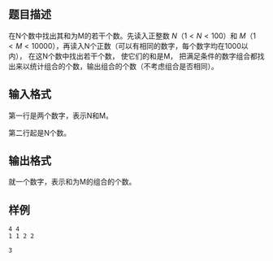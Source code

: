 ## 题目描述

在N个数中找出其和为M的若干个数。先读入正整数 $N$（$1 < N < 100$）和 $M$（$1 < M < 10000$），再读入N个正数（可以有相同的数字，每个数字均在1000以内）， 在这N个数中找出若干个数， 使它们的和是M， 把满足条件的数字组合都找出来以统计组合的个数，输出组合的个数（不考虑组合是否相同）。


## 输入格式

第一行是两个数字，表示N和M。

第二行起是N个数。

## 输出格式

就一个数字，表示和为M的组合的个数。

## 样例

```input1
4 4
1 1 2 2
```

```output1
3
```

